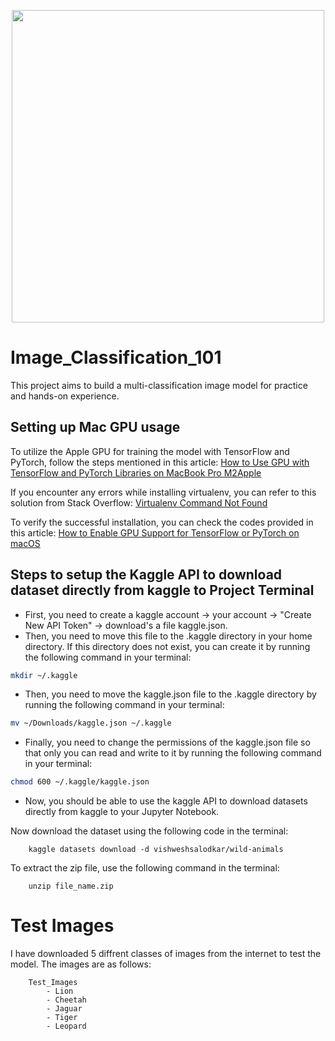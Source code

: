 <p align="center">
  <img width="500" height="500" src="https://github.com/Sathvik-Chowdary-Veerapaneni/Image_Classification_101/blob/main/Test_Result/download.png">
</p>

# Image_Classification_101
This project aims to build a multi-classification image model for practice and hands-on experience.

## Setting up Mac GPU usage

To utilize the Apple GPU for training the model with TensorFlow and PyTorch, follow the steps mentioned in this article: [How to Use GPU with TensorFlow and PyTorch Libraries on MacBook Pro M2Apple](https://www.linkedin.com/pulse/how-use-gpu-tensorflow-pytorch-libraries-macbook-pro-m2apple-kashyap/)

If you encounter any errors while installing virtualenv, you can refer to this solution from Stack Overflow: [Virtualenv Command Not Found](https://stackoverflow.com/questions/31133050/virtualenv-command-not-found)

To verify the successful installation, you can check the codes provided in this article: [How to Enable GPU Support for TensorFlow or PyTorch on macOS](https://medium.com/bluetuple-ai/how-to-enable-gpu-support-for-tensorflow-or-pytorch-on-macos-4aaaad057e74)

## Steps to setup the Kaggle API to download dataset directly from kaggle to Project Terminal
- First, you need to create a kaggle account -> your account -> "Create New API Token" -> download's a file kaggle.json.
- Then, you need to move this file to the .kaggle directory in your home directory. If this directory does not exist, you can create it by running the following command in your terminal:
```bash
mkdir ~/.kaggle
```
- Then, you need to move the kaggle.json file to the .kaggle directory by running the following command in your terminal:
```bash
mv ~/Downloads/kaggle.json ~/.kaggle
```
- Finally, you need to change the permissions of the kaggle.json file so that only you can read and write to it by running the following command in your terminal:
```bash
chmod 600 ~/.kaggle/kaggle.json
```
- Now, you should be able to use the kaggle API to download datasets directly from kaggle to your Jupyter Notebook.

Now download the dataset using the following code in the terminal:
```
    kaggle datasets download -d vishweshsalodkar/wild-animals
```

To extract the zip file, use the following command in the terminal:
``` 
    unzip file_name.zip 

```


# Test Images
I have downloaded 5 diffrent classes of images from the internet to test the model. The images are as follows:
``` 
    Test_Images
        - Lion
        - Cheetah
        - Jaguar
        - Tiger
        - Leopard
```
